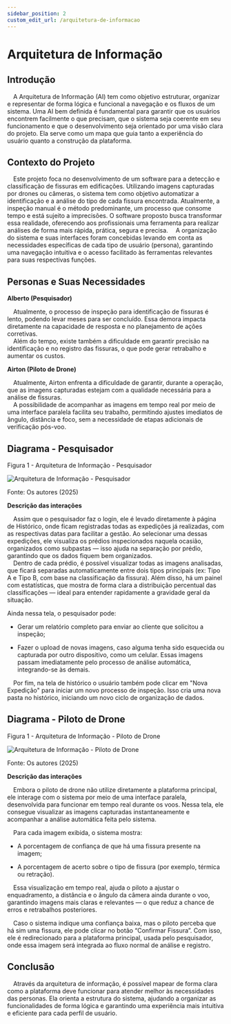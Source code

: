 ```yaml
---
sidebar_position: 2
custom_edit_url: /arquitetura-de-informacao
---
```


# Arquitetura de Informação

## Introdução

&emsp;A Arquitetura de Informação (AI) tem como objetivo estruturar, organizar e representar de forma lógica e funcional a navegação e os fluxos de um sistema. Uma AI bem definida é fundamental para garantir que os usuários encontrem facilmente o que precisam, que o sistema seja coerente em seu funcionamento e que o desenvolvimento seja orientado por uma visão clara do projeto. Ela serve como um mapa que guia tanto a experiência do usuário quanto a construção da plataforma.

## Contexto do Projeto

&emsp;Este projeto foca no desenvolvimento de um software para a detecção e classificação de fissuras em edificações. Utilizando imagens capturadas por drones ou câmeras, o sistema tem como objetivo automatizar a identificação e a análise do tipo de cada fissura encontrada. Atualmente, a inspeção manual é o método predominante, um processo que consome tempo e está sujeito a imprecisões. O software proposto busca transformar essa realidade, oferecendo aos profissionais uma ferramenta para realizar análises de forma mais rápida, prática, segura e precisa. 
&emsp;A organização do sistema e suas interfaces foram concebidas levando em conta as necessidades específicas de cada tipo de usuário (persona), garantindo uma navegação intuitiva e o acesso facilitado às ferramentas relevantes para suas respectivas funções.
 

## Personas e Suas Necessidades  

**Alberto (Pesquisador)**

&emsp;Atualmente, o processo de inspeção para identificação de fissuras é lento, podendo levar meses para ser concluído. Essa demora impacta diretamente na capacidade de resposta e no planejamento de ações corretivas.   
&emsp;Além do tempo, existe também a dificuldade em garantir precisão na identificação e no registro das fissuras, o que pode gerar retrabalho e aumentar os custos. 

**Airton (Piloto de Drone)**

&emsp;Atualmente, Airton enfrenta a dificuldade de garantir, durante a operação, que as imagens capturadas estejam com a qualidade necessária para a análise de fissuras.   
&emsp;A possibilidade de acompanhar as imagens em tempo real por meio de uma interface paralela facilita seu trabalho, permitindo ajustes imediatos de ângulo, distância e foco, sem a necessidade de etapas adicionais de verificação pós-voo.

## Diagrama - Pesquisador 

<p style={{textAlign: 'center'}}>Figura 1 - Arquitetura de Informação - Pesquisador</p>
<div style={{margin: 25}}>
    <div style={{textAlign: 'center'}}>
        <img src={require("../../../static/img/Arquitetura_Informacao_Alberto.png").default} style={{width: 800}} alt="Arquitetura de Informação - Pesquisador" />
        <br/>
    </div>
</div>
<p style={{textAlign: 'center'}}>Fonte: Os autores (2025)</p>

**Descrição das interações**

&emsp;Assim que o pesquisador faz o login, ele é levado diretamente à página de Histórico, onde ficam registradas todas as expedições já realizadas, com as respectivas datas para facilitar a gestão. Ao selecionar uma dessas expedições, ele visualiza os prédios inspecionados naquela ocasião, organizados como subpastas — isso ajuda na separação por prédio, garantindo que os dados fiquem bem organizados.    
&emsp;Dentro de cada prédio, é possível visualizar todas as imagens analisadas, que ficará separadas automaticamente entre dois tipos principais (ex: Tipo A e Tipo B, com base na classificação da fissura). Além disso, há um painel com estatísticas, que mostra de forma clara a distribuição percentual das classificações — ideal para entender rapidamente a gravidade geral da situação.

Ainda nessa tela, o pesquisador pode:

- Gerar um relatório completo para enviar ao cliente que solicitou a inspeção;

- Fazer o upload de novas imagens, caso alguma tenha sido esquecida ou capturada por outro dispositivo, como um celular. Essas imagens passam imediatamente pelo processo de análise automática, integrando-se às demais.

&emsp;Por fim, na tela de histórico o usuário também pode clicar em "Nova Expedição" para iniciar um novo processo de inspeção. Isso cria uma nova pasta no histórico, iniciando um novo ciclo de organização de dados.

## Diagrama - Piloto de Drone

<p style={{textAlign: 'center'}}>Figura 1 - Arquitetura de Informação - Piloto de Drone</p>
<div style={{margin: 25}}>
    <div style={{textAlign: 'center'}}>
        <img src={require("../../../static/img/Arquitetura_Informacao_Airton.png").default} style={{width: 800}} alt="Arquitetura de Informação - Piloto de Drone" />
        <br/>
    </div>
</div>
<p style={{textAlign: 'center'}}>Fonte: Os autores (2025)</p>

**Descrição das interações**

&emsp;Embora o piloto de drone não utilize diretamente a plataforma principal, ele interage com o sistema por meio de uma interface paralela, desenvolvida para funcionar em tempo real durante os voos. Nessa tela, ele consegue visualizar as imagens capturadas instantaneamente e acompanhar a análise automática feita pelo sistema.

 Para cada imagem exibida, o sistema mostra:

- A porcentagem de confiança de que há uma fissura presente na imagem;

- A porcentagem de acerto sobre o tipo de fissura (por exemplo, térmica ou retração).

&emsp;Essa visualização em tempo real, ajuda o piloto a ajustar o enquadramento, a distância e o ângulo da câmera ainda durante o voo, garantindo imagens mais claras e relevantes — o que reduz a chance de erros e retrabalhos posteriores. 

&emsp;Caso o sistema indique uma confiança baixa, mas o piloto perceba que há sim uma fissura, ele pode clicar no botão “Confirmar Fissura”. Com isso, ele é redirecionado para a plataforma principal, usada pelo pesquisador, onde essa imagem será integrada ao fluxo normal de análise e registro.

## Conclusão

&emsp;Através da arquitetura de informação, é possível mapear de forma clara como a plataforma deve funcionar para atender melhor às necessidades das personas. Ela orienta a estrutura do sistema, ajudando a organizar as funcionalidades de forma lógica e garantindo uma experiência mais intuitiva e eficiente para cada perfil de usuário.